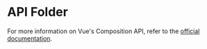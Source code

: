 # API Folder

For more information on Vue's Composition API, refer to the [official documentation](https://v3.vuejs.org/guide/composition-api-introduction.html).
